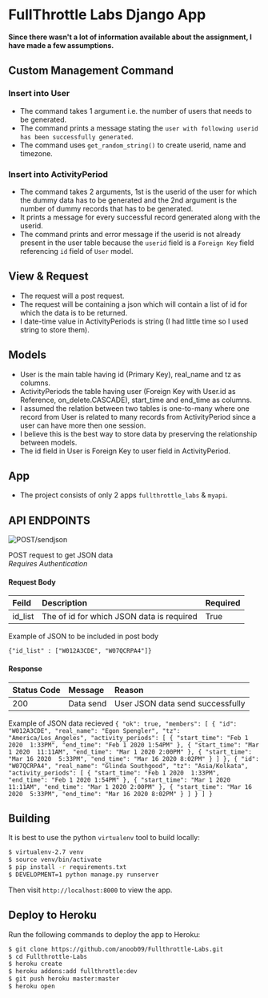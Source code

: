 # FullThrottle Labs Django App

**Since there wasn't a lot of information available about the assignment, I have made a few assumptions.** 

## Custom Management Command
### Insert into User
- The command takes 1 argument i.e. the number of users that needs to be generated.
- The command prints a message stating the `user with following userid has been successfully generated`.
- The command uses `get_random_string()` to create userid, name and timezone.
### Insert into ActivityPeriod
- The command takes 2 arguments, 1st is the userid of the user for which the dummy data has to be generated and the 2nd argument is the number of dummy records that has to be generated.
- It prints a message for every successful record generated along with the userid.
- The command prints and error message if the userid is not already present in the user table because the `userid` field is a `Foreign Key` field referencing `id` field of `User` model.

## View & Request
- The request will a post request.
- The request will be containing a json which will contain a list of id for which the data is to be returned.
- I date-time value in ActivityPeriods is string (I had little time so I used string to store them).

## Models
- User is the main table having id (Primary Key), real_name and tz as columns.
- ActivityPeriods the table having user (Foreign Key with User.id as Reference, on_delete.CASCADE), start_time and end_time as columns.
- I assumed the relation between two tables is one-to-many where one record from User is related to many records from ActivityPeriod since a user can have more then one session.
- I believe this is the best way to store data by preserving the relationship between models.
- The id field in User is Foreign Key to user field in ActivityPeriod.

## App
- The project consists of only 2 apps `fullthrottle_labs` & `myapi`.

## API ENDPOINTS

![POST/sendjson](https://fullthorottle-labs.herokuapp.com/sendjson/)

POST request to get JSON data
<br>*Requires Authentication*

#### Request Body
| Feild        | Description                             | Required |
| :----------- | :-------------------------------------- | :------- |
| id_list          | The of id for which JSON data is required                 | True     |

Example of JSON to be included in post body

`{"id_list" : ["W012A3CDE", "W07QCRPA4"]}`

#### Response
| Status Code | Message                      | Reason                                                         |
| :--         | :--------------------------- | :------------------------------------------------------------- |
| 200         | Data send        | User JSON data send successfully                                    |

Example of JSON data recieved 
`{
    "ok": true,
    "members": [
        {
            "id": "W012A3CDE",
            "real_name": "Egon Spengler",
            "tz": "America/Los_Angeles",
            "activity_periods": [
                {
                    "start_time": "Feb 1 2020  1:33PM",
                    "end_time": "Feb 1 2020 1:54PM"
                },
                {
                    "start_time": "Mar 1 2020  11:11AM",
                    "end_time": "Mar 1 2020 2:00PM"
                },
                {
                    "start_time": "Mar 16 2020  5:33PM",
                    "end_time": "Mar 16 2020 8:02PM"
                }
            ]
        },
        {
            "id": "W07QCRPA4",
            "real_name": "Glinda Southgood",
            "tz": "Asia/Kolkata",
            "activity_periods": [
                {
                    "start_time": "Feb 1 2020  1:33PM",
                    "end_time": "Feb 1 2020 1:54PM"
                },
                {
                    "start_time": "Mar 1 2020  11:11AM",
                    "end_time": "Mar 1 2020 2:00PM"
                },
                {
                    "start_time": "Mar 16 2020  5:33PM",
                    "end_time": "Mar 16 2020 8:02PM"
                }
            ]
        }
    ]
}`


## Building

It is best to use the python `virtualenv` tool to build locally:

```sh
$ virtualenv-2.7 venv
$ source venv/bin/activate
$ pip install -r requirements.txt
$ DEVELOPMENT=1 python manage.py runserver
```

Then visit `http://localhost:8000` to view the app.

## Deploy to Heroku

Run the following commands to deploy the app to Heroku:

```sh
$ git clone https://github.com/anoob09/Fullthrottle-Labs.git
$ cd Fullthrottle-Labs
$ heroku create
$ heroku addons:add fullthrottle:dev
$ git push heroku master:master
$ heroku open
```

